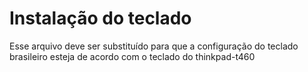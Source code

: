 # Instalação do teclado

Esse arquivo deve ser substituído para que a configuração do teclado brasileiro esteja de acordo com o teclado do thinkpad-t460
